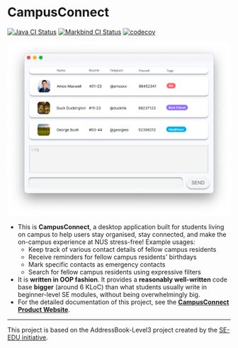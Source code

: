 # CampusConnect

[![Java CI Status](https://github.com/AY2324S1-CS2103T-T13-2/tp/workflows/Java%20CI/badge.svg)](https://github.com/AY2324S1-CS2103T-T13-2/tp/actions/workflows/gradle.yml)
[![Markbind CI Status](https://github.com/AY2324S1-CS2103T-T13-2/tp/workflows/MarkBind%20Action/badge.svg)](https://github.com/AY2324S1-CS2103T-T13-2/tp/actions/workflows/docs.yml)
[![codecov](https://codecov.io/gh/AY2324S1-CS2103T-T13-2/tp/graph/badge.svg?token=V0VMEEZQIF)](https://codecov.io/gh/AY2324S1-CS2103T-T13-2/tp)

![Ui](docs/images/Ui.png)


* This is **CampusConnect**, a desktop application built for students living on campus to help users stay organised, stay connected, and make the on-campus experience at NUS stress-free! Example usages:
  * Keep track of various contact details of fellow campus residents
  * Receive reminders for fellow campus residents' birthdays
  * Mark specific contacts as emergency contacts
  * Search for fellow campus residents using expressive filters
* It is **written in OOP fashion**. It provides a **reasonably well-written** code base **bigger** (around 6 KLoC) than what students usually write in beginner-level SE modules, without being overwhelmingly big.
* For the detailed documentation of this project, see the **[CampusConnect Product Website](https://ay2324s1-cs2103t-t13-2.github.io/tp/)**.

---
This project is based on the AddressBook-Level3 project created by the [SE-EDU initiative](https://se-education.org).
